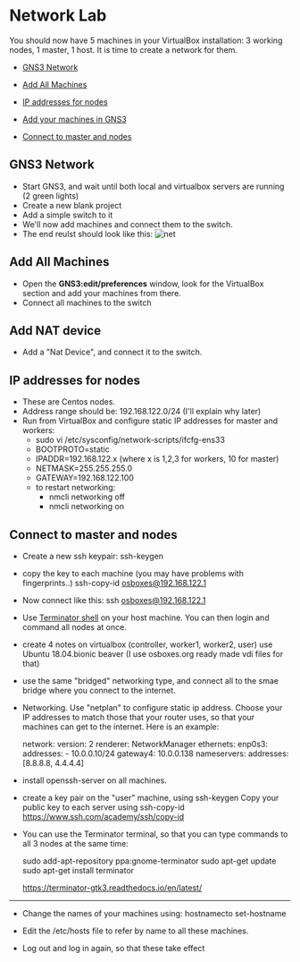 # Network Lab

You should now have 5 machines in your VirtualBox installation: 3 working nodes, 1 master, 1 host.
It is time to create a network for them.

- [GNS3 Network](#GNS3-Network)
- [Add All Machines](#Add-All-Machines)

- [IP addresses for nodes](#IP-addresses-for-nodes)
- [Add your machines in GNS3](#Add-your-machines-in-GNS3)
- [Connect to master and nodes](#Connect-to-master-and-nodes)

## GNS3 Network

- Start GNS3, and wait until both local and virtualbox servers are running (2 green lights)
- Create a new blank project
- Add a simple switch to it
- We'll now add machines and connect them to the switch.
- The end reulst should look like this:
![net](https://user-images.githubusercontent.com/40225170/141266815-7a93fcb9-b0df-496f-a39a-9ed274a4670d.jpg)

## Add All Machines

- Open the **GNS3:edit/preferences** window, look for the VirtualBox section and add your machines from there.
- Connect all machines to the switch

## Add NAT device

- Add a "Nat Device", and connect it to the switch.

## IP addresses for nodes

- These are Centos nodes.
- Address range should be: 192.168.122.0/24  (I'll explain why later)
- Run from VirtualBox and configure static IP addresses for master and workers:
  - sudo vi /etc/sysconfig/network-scripts/ifcfg-ens33
  - BOOTPROTO=static
  - IPADDR=192.168.122.x (where x is 1,2,3 for workers, 10 for master)
  - NETMASK=255.255.255.0
  - GATEWAY=192.168.122.100
  - to restart networking:
    - nmcli networking off
    - nmcli networking on



## Connect to master and nodes


- Create a new ssh keypair: 
          ssh-keygen 
- copy the key to each machine (you may have problems with fingerprints..)
          ssh-copy-id osboxes@192.168.122.1
- Now connect like this:
          ssh osboxes@192.168.122.1
- Use [Terminator shell](https://dev.to/xeroxism/how-to-install-terminator-a-linux-terminal-emulator-on-steroids-1m3h) on your host machine.
You can then login and command all nodes at once.


- create 4 notes on virtualbox (controller, worker1, worker2, user)
  use Ubuntu 18.04.bionic beaver
  (I use osboxes.org ready made vdi files for that)
- use the same "bridged" networking type, and connect all to the smae
  bridge where you connect to the internet.

- Networking.
  Use "netplan" to configure static ip address.
  Choose your IP addresses to match those that your router uses, so
  that your machines can get to the internet.
  Here is an example:

  network:
    version: 2
    renderer: NetworkManager
    ethernets:
      enp0s3:
        addresses:
          - 10.0.0.10/24
        gateway4: 10.0.0.138
        nameservers:
          addresses: [8.8.8.8, 4.4.4.4]


- install openssh-server on all machines.
- create a key pair on the "user" machine, using ssh-keygen
  Copy your public key to each server using ssh-copy-id
  https://www.ssh.com/academy/ssh/copy-id

- You can use the Terminator terminal, so that you can type commands to
  all 3 nodes at the same time:

  sudo add-apt-repository ppa:gnome-terminator
  sudo apt-get update
  sudo apt-get install terminator

  https://terminator-gtk3.readthedocs.io/en/latest/

*************************************************************

- Change the names of your machines using:
   hostnamecto set-hostname <new-name>

- Edit the /etc/hosts file to refer by name to all these machines.

- Log out and log in again, so that these take effect

